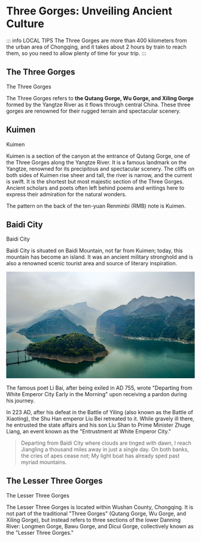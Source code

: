 # Three Gorges: Unveiling Ancient Culture

::: info LOCAL TIPS
The Three Gorges are more than 400 kilometers from the urban area of Chongqing, and it takes about 2 hours by train to reach them, so you need to allow plenty of time for your trip.
:::

## The Three Gorges

<Chinese word="三峡">
<template #pinyin>sān xiá</template>
The Three Gorges
</Chinese>

The Three Gorges refers to **the Qutang Gorge, Wu Gorge, and Xiling Gorge** formed by the Yangtze River as it flows through central China. These three gorges are renowned for their rugged terrain and spectacular scenery.

## Kuimen

<Chinese word="夔门">
<template #pinyin>kuí mén</template>
Kuimen
</Chinese>

Kuimen is a section of the canyon at the entrance of Qutang Gorge, one of the Three Gorges along the Yangtze River. It is a famous landmark on the Yangtze, renowned for its precipitous and spectacular scenery. The cliffs on both sides of Kuimen rise sheer and tall, the river is narrow, and the current is swift. It is the shortest but most majestic section of the Three Gorges. Ancient scholars and poets often left behind poems and writings here to express their admiration for the natural wonders.

The pattern on the back of the ten-yuan Renminbi (RMB) note is Kuimen.

## Baidi City

<Chinese word="白帝城">
<template #pinyin>bái dì chéng</template>
Baidi City
</Chinese>

Baidi City is situated on Baidi Mountain, not far from Kuimen; today, this mountain has become an island. It was an ancient military stronghold and is also a renowned scenic tourist area and source of literary inspiration.

![Baidi City](./assets/white-emperor-city.jpg)

The famous poet Li Bai, after being exiled in AD 755, wrote "Departing from White Emperor City Early in the Morning" upon receiving a pardon during his journey.

In 223 AD, after his defeat in the Battle of Yiling (also known as the Battle of Xiaoting), the Shu Han emperor Liu Bei retreated to it. While gravely ill there, he entrusted the state affairs and his son Liu Shan to Prime Minister Zhuge Liang, an event known as the "Entrustment at White Emperor City."

> Departing from Baidi City where clouds are tinged with dawn,
I reach Jiangling a thousand miles away in just a single day.
On both banks, the cries of apes cease not;
My light boat has already sped past myriad mountains.

## The Lesser Three Gorges

<Chinese word="小三峡">
<template #pinyin>xiǎo sān xiá</template>
The Lesser Three Gorges
</Chinese>

The Lesser Three Gorges is located within Wushan County, Chongqing. It is not part of the traditional "Three Gorges" (Qutang Gorge, Wu Gorge, and Xiling Gorge), but instead refers to three sections of the lower Danning River: Longmen Gorge, Bawu Gorge, and Dicui Gorge, collectively known as the "Lesser Three Gorges."
